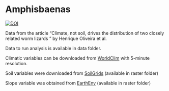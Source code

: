 # Amphisbaenas

[![DOI](https://zenodo.org/badge/522530874.svg)](https://doi.org/10.5281/zenodo.7314017)

Data from the article “Climate, not soil, drives the distribution of two closely related worm lizards ” by Henrique Oliveira et al. 

Data to run analysis is available in data folder.

Climatic variables can be downloaded from [WorldClim]('https://worldclim.org/data/worldclim21.html') with 5-minute resolution.

Soil variables were downloaded from [SoilGrids]('https://soilgrids.org/') (available in raster folder)

Slope variable was obtained from [EarthEnv]('https://www.earthenv.org/topography') (available in raster folder)
